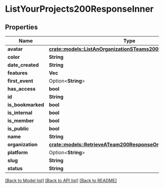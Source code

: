 # ListYourProjects200ResponseInner

## Properties

Name | Type | Description | Notes
------------ | ------------- | ------------- | -------------
**avatar** | [**crate::models::ListAnOrganizationSTeams200ResponseInnerAvatar**](List_an_Organization_s_Teams_200_response_inner_avatar.md) |  | 
**color** | **String** |  | 
**date_created** | **String** |  | 
**features** | **Vec<String>** |  | 
**first_event** | Option<**String**> |  | 
**has_access** | **bool** |  | 
**id** | **String** |  | 
**is_bookmarked** | **bool** |  | 
**is_internal** | **bool** |  | 
**is_member** | **bool** |  | 
**is_public** | **bool** |  | 
**name** | **String** |  | 
**organization** | [**crate::models::RetrieveATeam200ResponseOrganization**](Retrieve_a_Team_200_response_organization.md) |  | 
**platform** | Option<**String**> |  | 
**slug** | **String** |  | 
**status** | **String** |  | 

[[Back to Model list]](../README.md#documentation-for-models) [[Back to API list]](../README.md#documentation-for-api-endpoints) [[Back to README]](../README.md)



